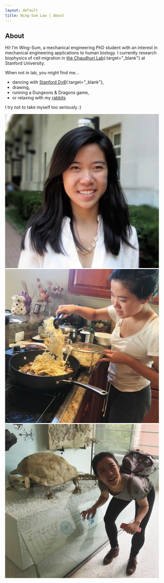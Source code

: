 ```yaml
---
layout: default
title: Wing-Sum Law | About
---
```

## About

Hi! I'm Wing-Sum, a mechanical engineering PhD student with an interest in mechanical engineering applications to human biology. I currently research biophysics of cell migration in [the Chaudhuri Lab](https://chaudhurilab.stanford.edu/){:target="_blank"} at Stanford University.

When not in lab, you might find me...

* dancing with [Stanford Dv8](https://stanforddv8.wixsite.com/stanforddv8){:target="_blank"},
* drawing,
* running a Dungeons & Dragons game,
* or relaxing with my [rabbits](/rabbits.html)

I try not to take myself too seriously :)

![Headshot](/assets/images/portrait_square_small.jpg/)
![Cooking Pasta](/assets/images/pasta.JPG/)
![AMNH](/assets/images/turtle.JPG/)
